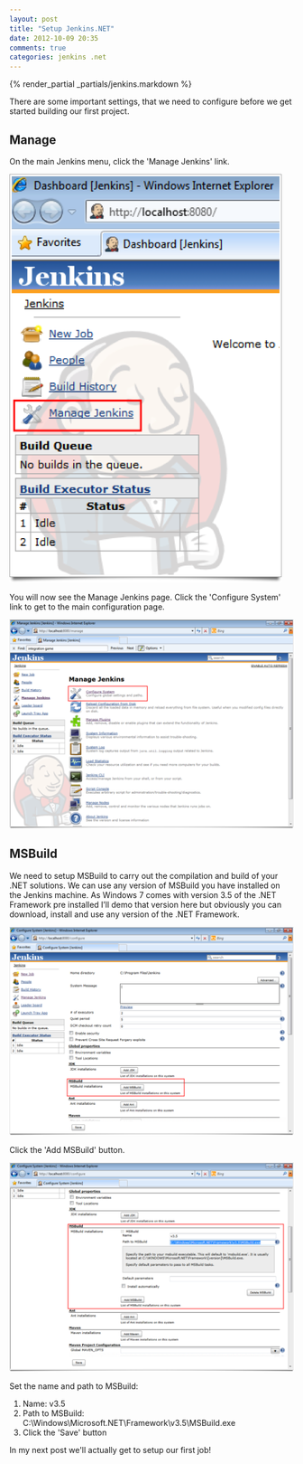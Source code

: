 ```yaml
---
layout: post
title: "Setup Jenkins.NET"
date: 2012-10-09 20:35
comments: true
categories: jenkins .net
---
```

{% render_partial _partials/jenkins.markdown %}

There are some important settings, that we need to configure before we get
started building our first project.

## Manage

On the main Jenkins menu, click the 'Manage Jenkins' link.

![](/images/jenkins-net/ch03/03-00-manage.png)

You will now see the Manage Jenkins page. Click the 'Configure System' link to
get to the main configuration page.

![](/images/jenkins-net/ch03/03-00-manage-page.png)

## MSBuild

We need to setup MSBuild to carry out the compilation and build of your .NET
solutions. We can use any version of MSBuild you have installed on the Jenkins
machine. As Windows 7 comes with version 3.5 of the .NET Framework pre
installed I’ll demo that version here but obviously you can download, install
and use any version of the .NET Framework.

![](/images/jenkins-net/ch03/03-02-msbuild.png)

Click the 'Add MSBuild' button.

![](/images/jenkins-net/ch03/03-02-msbuild-2.png)

Set the name and path to MSBuild:

1. Name: v3.5
2. Path to MSBuild: C:\Windows\Microsoft.NET\Framework\v3.5\MSBuild.exe
3. Click the 'Save' button

In my next post we'll actually get to setup our first job!

